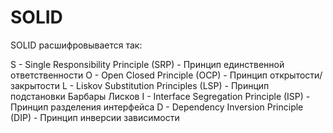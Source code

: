 # SOLID

SOLID расшифровывается так:

S - Single Responsibility Principle (SRP) - Принцип единственной ответственности
O - Open Closed Principle (OCP) - Принцип открытости/закрытости
L - Liskov Substitution Principles (LSP) - Принцип подстановки Барбары Лисков
I - Interface Segregation Principle (ISP) - Принцип разделения интерфейса
D - Dependency Inversion Principle (DIP) - Принцип инверсии зависимости
